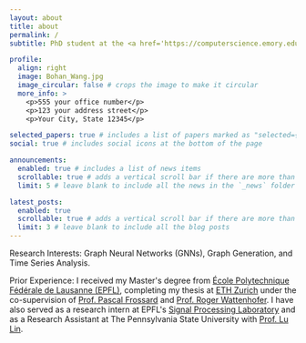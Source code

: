 ```yaml
---
layout: about
title: about
permalink: /
subtitle: PhD student at the <a href='https://computerscience.emory.edu/index.html'>Computer Science Department, Emory University</a>, supervised by <a href='https://www.cs.emory.edu/~wjin30//lab/'>Prof. Wei Jin</a>

profile:
  align: right
  image: Bohan_Wang.jpg
  image_circular: false # crops the image to make it circular
  more_info: >
    <p>555 your office number</p>
    <p>123 your address street</p>
    <p>Your City, State 12345</p>

selected_papers: true # includes a list of papers marked as "selected={true}"
social: true # includes social icons at the bottom of the page

announcements:
  enabled: true # includes a list of news items
  scrollable: true # adds a vertical scroll bar if there are more than 3 news items
  limit: 5 # leave blank to include all the news in the `_news` folder

latest_posts:
  enabled: true
  scrollable: true # adds a vertical scroll bar if there are more than 3 new posts items
  limit: 3 # leave blank to include all the blog posts
---
```


Research Interests: Graph Neural Networks (GNNs), Graph Generation, and Time Series Analysis.

Prior Experience: I received my Master's degree from [École Polytechnique Fédérale de Lausanne (EPFL)](https://www.epfl.ch/en/), completing my thesis at [ETH Zurich](https://ethz.ch/en.html) under the co-supervision of [Prof. Pascal Frossard](https://people.epfl.ch/pascal.frossard) and [Prof. Roger Wattenhofer](https://disco.ethz.ch/members/wroger). I have also served as a research intern at EPFL's [Signal Processing Laboratory](https://www.epfl.ch/labs/lts4/) and as a Research Assistant at The Pennsylvania State University with [Prof. Lu Lin](https://louise-lulin.github.io/).


<!-- Write your biography here. Tell the world about yourself. Link to your favorite [subreddit](http://reddit.com). You can put a picture in, too. The code is already in, just name your picture `prof_pic.jpg` and put it in the `img/` folder.

Put your address / P.O. box / other info right below your picture. You can also disable any of these elements by editing `profile` property of the YAML header of your `_pages/about.md`. Edit `_bibliography/papers.bib` and Jekyll will render your [publications page](/al-folio/publications/) automatically.

Link to your social media connections, too. This theme is set up to use [Font Awesome icons](https://fontawesome.com/) and [Academicons](https://jpswalsh.github.io/academicons/), like the ones below. Add your Facebook, Twitter, LinkedIn, Google Scholar, or just disable all of them. -->
